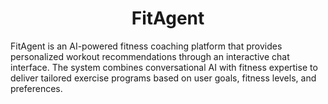 <h1 align="center">FitAgent</h1>

FitAgent is an AI-powered fitness coaching platform that provides personalized workout recommendations through an interactive chat interface. The system combines conversational AI with fitness expertise to deliver tailored exercise programs based on user goals, fitness levels, and preferences.
